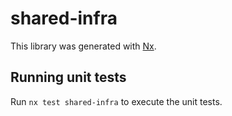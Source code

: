# shared-infra

This library was generated with [Nx](https://nx.dev).

## Running unit tests

Run `nx test shared-infra` to execute the unit tests.
